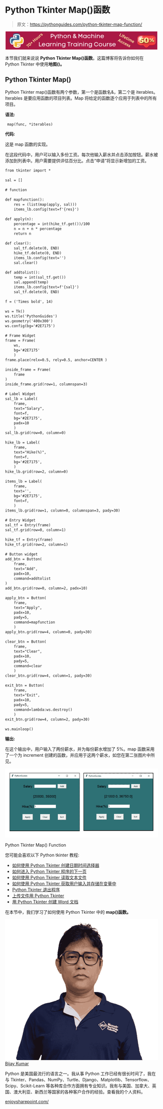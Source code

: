 # Python Tkinter Map()函数

> 原文：<https://pythonguides.com/python-tkinter-map-function/>

[![Python & Machine Learning training courses](img/49ec9c6da89a04c9f45bab643f8c765c.png)](https://sharepointsky.teachable.com/p/python-and-machine-learning-training-course)

本节我们就来说说 **Python Tkinter Map()函数**。这篇博客将告诉你如何在 Python Tkinter 中使用**地图()。**

## **Python Tkinter Map()**

Python Tkinter map()函数有两个参数，第一个是函数名&，第二个是 iterables。Iterables 是要应用函数的项目列表。Map 将给定的函数逐个应用于列表中的所有项目。

**语法:**

```
 map(func, *iterables)
```

**代码:**

这是 map 函数的实现。

在这段代码中，用户可以输入多份工资。每次他输入薪水并点击添加按钮。薪水被添加到列表中。用户需要提供评估百分比。点击“申请”将显示新增加的工资。

```
from tkinter import *

sal = []

# function

def mapfunction():
    res = (list(map(apply, sal))) 
    items_lb.config(text=f'{res}')

def apply(n):
    percentage = int(hike_tf.get())/100
    n = n + n * percentage
    return n

def clear():
    sal_tf.delete(0, END)
    hike_tf.delete(0, END)
    items_lb.config(text='')
    sal.clear()

def addtolist():
    temp = int(sal_tf.get())
    sal.append(temp)
    items_lb.config(text=f'{sal}')
    sal_tf.delete(0, END)

f = ('Times bold', 14)    

ws = Tk()
ws.title('PythonGuides')
ws.geometry('400x300')
ws.config(bg='#2E7175')

# Frame Widget
frame = Frame(
    ws,
    bg='#2E7175'
    )
frame.place(relx=0.5, rely=0.5, anchor=CENTER )

inside_frame = Frame(
    frame
)
inside_frame.grid(row=1, columnspan=3)

# Label Widget
sal_lb = Label(
    frame, 
    text="Salary",
    font=f,
    bg='#2E7175',
    padx=10
    )
sal_lb.grid(row=0, column=0)

hike_lb = Label(
    frame, 
    text="Hike(%)",
    font=f,
    bg='#2E7175',
    )
hike_lb.grid(row=2, column=0)

items_lb = Label(
    frame,
    text='',
    bg='#2E7175',
    font=f,
    )
items_lb.grid(row=1, column=0, columnspan=3, pady=30)

# Entry Widget
sal_tf = Entry(frame)
sal_tf.grid(row=0, column=1)

hike_tf = Entry(frame)
hike_tf.grid(row=2, column=1)

# Button widget
add_btn = Button(
    frame,
    text="Add",
    padx=10,
    command=addtolist
)
add_btn.grid(row=0, column=2, padx=10)

apply_btn = Button(
    frame, 
    text="Apply", 
    padx=10, 
    pady=5,
    command=mapfunction
    )
apply_btn.grid(row=4, column=0, pady=30)

clear_btn = Button(
    frame, 
    text="Clear", 
    padx=10, 
    pady=5,
    command=clear
    )
clear_btn.grid(row=4, column=1, pady=30)

exit_btn = Button(
    frame, 
    text="Exit", 
    padx=10, 
    pady=5,
    command=lambda:ws.destroy()
    )
exit_btn.grid(row=4, column=2, pady=30)

ws.mainloop()
```

**输出:**

在这个输出中，用户输入了两份薪水，并为每份薪水增加了 5%。map 函数采用了一个为 increment 创建的函数，并应用于这两个薪水，如您在第二张图片中所见。

![Python Tkinter Map() Function](img/1fa0c8d90313b0d58f3599596137ebff.png "python tkinter maps salary increment project")

Python Tkinter Map() Function

您可能会喜欢以下 Python tkinter 教程:

*   [如何使用 Python Tkinter 创建日期时间选择器](https://pythonguides.com/create-date-time-picker-using-python-tkinter/)
*   [如何进入 Python Tkinter 程序的下一页](https://pythonguides.com/go-to-next-page-in-python-tkinter/)
*   [如何使用 Python Tkinter 读取文本文件](https://pythonguides.com/python-tkinter-read-text-file/)
*   [如何使用 Python Tkinter 获取用户输入并存储在变量中](https://pythonguides.com/how-to-take-user-input-and-store-in-variable-using-python-tkinter/)
*   [Python Tkinter 退出程序](https://pythonguides.com/python-tkinter-exit-program/)
*   [上传文件用 Python Tkin](https://pythonguides.com/upload-a-file-in-python-tkinter/)[t](https://pythonguides.com/upload-a-file-in-python-tkinter/)[er](https://pythonguides.com/upload-a-file-in-python-tkinter/)
*   [用 Python Tkinter 创建 Word 文档](https://pythonguides.com/create-word-document-in-python-tkinter/)

在本节中，我们学习了如何使用 Python Tkinter 中的 **map()函数。**

![Bijay Kumar MVP](img/9cb1c9117bcc4bbbaba71db8d37d76ef.png "Bijay Kumar MVP")[Bijay Kumar](https://pythonguides.com/author/fewlines4biju/)

Python 是美国最流行的语言之一。我从事 Python 工作已经有很长时间了，我在与 Tkinter、Pandas、NumPy、Turtle、Django、Matplotlib、Tensorflow、Scipy、Scikit-Learn 等各种库合作方面拥有专业知识。我有与美国、加拿大、英国、澳大利亚、新西兰等国家的各种客户合作的经验。查看我的个人资料。

[enjoysharepoint.com/](https://enjoysharepoint.com/)[](https://www.facebook.com/fewlines4biju "Facebook")[](https://www.linkedin.com/in/fewlines4biju/ "Linkedin")[](https://twitter.com/fewlines4biju "Twitter")